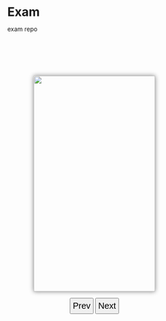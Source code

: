 # Exam
exam repo

 <style>
        * {
            margin: 0;
            padding: 0;
            box-sizing: border-box;
        }

        .main {
            width: 70%;
            height: 500px;
            margin: auto;
            margin-top: 100px;
            border: 1px;
            position: relative;
            box-shadow: 0px 0px 10px gray;
            overflow: hidden;
        }

        .slide {
            height: 100%;
            width: 100%;
            position: absolute;
        }

        .slides {
            display: flex;
            height: 100%;
            width: 100%;
        }

        .nav {
            text-align: center;
            margin-top: 15px;
        }

        .nav button {
            font-size: 20px;
            padding: 5px;
        }
        .slide{
            display: none;
        }
        .active{
            display: block;
        }
    </style>
</head>

<body>
    <div class="main">
        <div class="slides">
            <img src="https://picsum.photos/id/220/1000/500" alt="" class="slide active">
            <img src="https://picsum.photos/id/221/1000/500" alt="" class="slide">
            <img src="https://picsum.photos/id/228/1000/500" alt="" class="slide">
        </div>
    </div>
    <div class="nav">
        <button id="prev">Prev</button>
        <button id="next">Next</button>
    </div>

</body>
<script>
    let currentindex = 0;
   
        const slide = document.querySelectorAll("img");
        const prevButton = document.getElementById("prev");
        const nextButton = document.getElementById("next");
       
       function nextslide() {
        slide[currentindex].classList.remove("active");
        currentindex++;
        if (currentindex >= slide.length) {
            currentindex = 0;
        }
        slide[currentindex].classList.add("active");
       }

       function previouslide() {
        slide[currentindex].classList.remove("active");
        currentindex--;
        if (currentindex < 0) {
            currentindex = slide.length - 1;
        }
        slide[currentindex].classList.add("active");
       }

       nextButton.addEventListener("click",nextslide);
       prevButton.addEventListener("click",previouslide);

       slide[currentindex].classList.add("active");

       setInterval(nextslide,3000);
</script>
